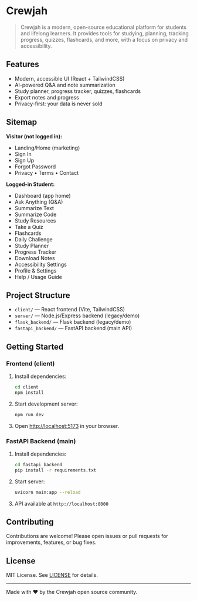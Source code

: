 # Crewjah

>Crewjah is a modern, open-source educational platform for students and lifelong learners. It provides tools for studying, planning, tracking progress, quizzes, flashcards, and more, with a focus on privacy and accessibility.

## Features
- Modern, accessible UI (React + TailwindCSS)
- AI-powered Q&A and note summarization
- Study planner, progress tracker, quizzes, flashcards
- Export notes and progress
- Privacy-first: your data is never sold

## Sitemap
**Visitor (not logged in):**
- Landing/Home (marketing)
- Sign In
- Sign Up
- Forgot Password
- Privacy • Terms • Contact

**Logged-in Student:**
- Dashboard (app home)
- Ask Anything (Q&A)
- Summarize Text
- Summarize Code
- Study Resources
- Take a Quiz
- Flashcards
- Daily Challenge
- Study Planner
- Progress Tracker
- Download Notes
- Accessibility Settings
- Profile & Settings
- Help / Usage Guide

## Project Structure
- `client/` — React frontend (Vite, TailwindCSS)
- `server/` — Node.js/Express backend (legacy/demo)
- `flask_backend/` — Flask backend (legacy/demo)
- `fastapi_backend/` — FastAPI backend (main API)

## Getting Started

### Frontend (client)
1. Install dependencies:
   ```bash
   cd client
   npm install
   ```
2. Start development server:
   ```bash
   npm run dev
   ```
3. Open [http://localhost:5173](http://localhost:5173) in your browser.

### FastAPI Backend (main)
1. Install dependencies:
   ```bash
   cd fastapi_backend
   pip install -r requirements.txt
   ```
2. Start server:
   ```bash
   uvicorn main:app --reload
   ```
3. API available at `http://localhost:8000`

## Contributing
Contributions are welcome! Please open issues or pull requests for improvements, features, or bug fixes.

## License
MIT License. See [LICENSE](LICENSE) for details.

---
Made with ❤️ by the Crewjah open source community.
